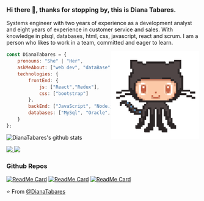 ### Hi there 👋, thanks for stopping by, this is **Diana Tabares**.
<div>
 <p>
Systems engineer with two years of experience as a development analyst and eight years of experience in customer service and sales. With knowledge in plsql, databases, html, css, javascript, react and scrum. I am a person who likes to work in a team, committed and eager to learn.
</p>
</div>


<img align='right' src="https://raw.githubusercontent.com/iCharlesZ/FigureBed/master/img/octocat.gif" width="230">

```javascript
const DianaTabares = {
    pronouns: "She" | "Her",
    askMeAbout: ["web dev", "dataBase"],
    technologies: {
        frontEnd: {
            js: ["React","Redux"],
            css: ["bootstrap"]
        },
        backEnd: ["JavaScript", "Node.js"],
        databases: ["MySql", "Oracle", "Postgres"],
    }
};
```

![DianaTabares's github stats](https://github-readme-stats.vercel.app/api?username=DianaTabares&hide=contribs,prs&count_private=true&show_icons=true)

<a href="https://github.com/DianaTabares">
  <img src="https://img.shields.io/github/followers/DianaTabares">
</a>
<a href="https://github.com/DianaTabares">
   <img src="https://komarev.com/ghpvc/?username=DianaTabares">
</a>

### Github Repos

[![ReadMe Card](https://github-readme-stats.vercel.app/api/pin/?username=DianaTabares&repo=Pi_Countries&show_owner=true)](https://github.com/DianaTabares/Pi_Countries)
[![ReadMe Card](https://github-readme-stats.vercel.app/api/pin/?username=karl065&repo=PFSportZone&show_owner=true)](https://github.com/karl065/PFSportZone )
[![ReadMe Card](https://github-readme-stats.vercel.app/api/pin/?username=DianaTabares&repo=challenge&show_owner=true)](https://github.com/DianaTabares/challenge)

⭐️ From [@DianaTabares](https://github.com/DianaTabares)
<!--
**DianaTabares/DianaTabares** is a ✨ _special_ ✨ repository because its `README.md` (this file) appears on your GitHub profile.

Here are some ideas to get you started:

- 🔭 I’m currently working on ...
- 🌱 I’m currently learning ...
- 👯 I’m looking to collaborate on ...
- 🤔 I’m looking for help with ...
- 💬 Ask me about ...
- 📫 How to reach me: ...
- 😄 Pronouns: ...
- ⚡ Fun fact: ...
-->
